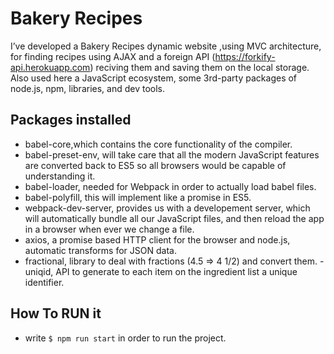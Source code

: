 # Bakery Recipes
I’ve developed a Bakery Recipes dynamic website ,using MVC architecture, for finding recipes using AJAX and a foreign API (https://forkify-api.herokuapp.com) reciving them and saving them on the local storage. Also used here a JavaScript ecosystem, some 3rd-party packages of node.js, npm, libraries, and dev tools.

## Packages installed
- babel-core,which contains the core functionality of the compiler.
- babel-preset-env, will take care that all the modern JavaScript features are converted back to ES5 so all browsers would be capable of understanding it.
- babel-loader, needed for Webpack in order to actually load babel files.
- babel-polyfill, this will implement like a promise in ES5.
- webpack-dev-server, provides us with a developement server, which will automatically bundle all our JavaScript files, and then reload the app in a browser when ever we change a file.
- axios, a promise based HTTP client for the browser and node.js, automatic transforms for JSON data.
- fractional, library to deal with fractions (4.5 => 4 1/2) and convert them. - uniqid, API to generate to each item on the ingredient list a unique identifier.

## How To RUN it
- write ``` $ npm run start ``` in order to run the project. 

